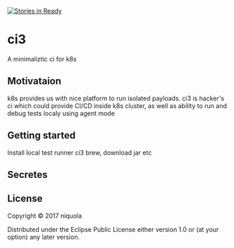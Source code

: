 [![Stories in Ready](https://badge.waffle.io/HealthSamurai/ci3.png?label=ready&title=Ready)](https://waffle.io/HealthSamurai/ci3?utm_source=badge)
# ci3

A minimaliztic ci for k8s

## Motivataion
k8s provides us with nice platform to run isolated payloads.
ci3 is hacker's ci which could provide CI/CD inside k8s cluster, as well as
ability to run and debug tests localy using agent mode


## Getting started

Install local test runner ci3 brew, download jar etc

## Secretes


## License

Copyright © 2017 niquola

Distributed under the Eclipse Public License either version 1.0 or (at your option) any later version.

